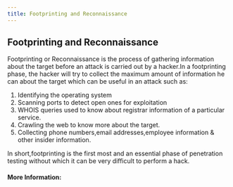 ```yaml
---
title: Footprinting and Reconnaissance
---
```

## Footprinting and Reconnaissance

Footprinting or Reconnaissance is the process of gathering information about the target before an attack is carried out by a hacker.In a footprinting phase, the hacker will try to collect the maximum amount of information he can about the target which can be useful in an attack such as:

1. Identifying the operating system
2. Scanning ports to detect open ones for exploitation
3. WHOIS queries used to know about registrar information of a particular service.
4. Crawling the web to know more about the target.
5. Collecting phone numbers,email addresses,employee information & other insider information.

In short,footprinting is the first most and an essential phase of penetration testing without which it can be very difficult to perform a hack.

#### More Information:
<!-- Please add any articles you think might be helpful to read before writing the article -->


